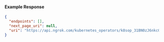 <!-- Code generated for API Clients. DO NOT EDIT. -->

#### Example Response

```json
{
  "endpoints": [],
  "next_page_uri": null,
  "uri": "https://api.ngrok.com/kubernetes_operators/k8sop_31BN0zJ6nkcOMMNlwhCiHnxMmTI/bound_endpoints"
}
```

